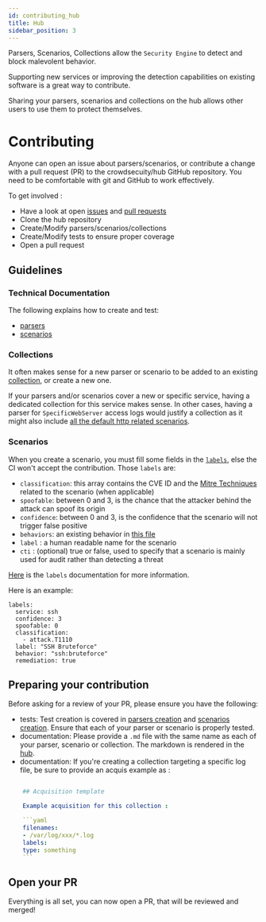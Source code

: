 ```yaml
---
id: contributing_hub
title: Hub
sidebar_position: 3
---
```


Parsers, Scenarios, Collections allow the `Security Engine` to detect and block malevolent behavior.

Supporting new services or improving the detection capabilities on existing software is a great way to contribute.

Sharing your parsers, scenarios and collections on the hub allows other users to use them to protect themselves.

# Contributing

Anyone can open an issue about parsers/scenarios, or contribute a change with a pull request (PR) to the crowdsecuity/hub GitHub repository. You need to be comfortable with git and GitHub to work effectively.

To get involved :

- Have a look at open [issues](https://github.com/crowdsecurity/hub/issues) and [pull requests](https://github.com/crowdsecurity/hub/pulls)
- Clone the hub repository
- Create/Modify parsers/scenarios/collections
- Create/Modify tests to ensure proper coverage
- Open a pull request

## Guidelines

### Technical Documentation

The following explains how to create and test:

- [parsers](/docs/parsers/create/)
- [scenarios](/docs/scenarios/create/)

### Collections

It often makes sense for a new parser or scenario to be added to an existing [collection](/docs/collections/format), or create a new one.

If your parsers and/or scenarios cover a new or specific service, having a dedicated collection for this service makes sense.
In other cases, having a parser for `SpecificWebServer` access logs would justify a collection as it might also include [all the default http related scenarios](https://hub.crowdsec.net/author/crowdsecurity/collections/base-http-scenarios).


### Scenarios

When you create a scenario, you must fill some fields in the [`labels`](/log_processor/scenarios/format.md#labels), else the CI won't accept the contribution.
Those `labels` are:
 - `classification`: this array contains the CVE ID and the [Mitre Techniques](https://attack.mitre.org/techniques/enterprise/) related to the scenario (when applicable)
 - `spoofable`: between 0 and 3, is the chance that the attacker behind the attack can spoof its origin
 - `confidence`: between 0 and 3, is the confidence that the scenario will not trigger false positive
 - `behaviors`: an existing behavior in [this file](https://github.com/crowdsecurity/hub/blob/scenario_taxonomy/taxonomy/behaviors.json)
 - `label` : a human readable name for the scenario
 - `cti` : (optional) true or false, used to specify that a scenario is mainly used for audit rather than detecting a threat 

[Here](/log_processor/scenarios/format.md#labels) is the `labels` documentation for more information.

Here is an example:

```
labels:
  service: ssh
  confidence: 3
  spoofable: 0
  classification:
    - attack.T1110
  label: "SSH Bruteforce"
  behavior: "ssh:bruteforce"
  remediation: true
```


## Preparing your contribution

Before asking for a review of your PR, please ensure you have the following:

- tests: Test creation is covered in [parsers creation](/docs/parsers/create/) and [scenarios creation](/docs/scenarios/create/). Ensure that each of your parser or scenario is properly tested.
- documentation: Please provide a `.md` file with the same name as each of your parser, scenario or collection. The markdown is rendered in the [hub](https://hub.crowdsec.net).
- documentation: If you're creating a collection targeting a specific log file, be sure to provide an acquis example as :


```yaml

    ## Acquisition template

    Example acquisition for this collection :

    ```yaml
    filenames:
    - /var/log/xxx/*.log
    labels:
    type: something
    ```
```

## Open your PR

Everything is all set, you can now open a PR, that will be reviewed and merged!
